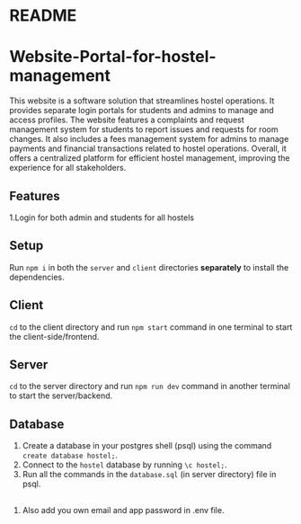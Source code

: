 # README

# Website-Portal-for-hostel-management

This website is a software solution that streamlines hostel operations. It provides separate login portals for students and admins to manage and access profiles. The website features a complaints and request management system for students to report issues and requests for room changes. It also includes a fees management system for admins to manage payments and financial transactions related to hostel operations. Overall, it offers a centralized platform for efficient hostel management, improving the experience for all stakeholders.

## Features

1.Login for both admin and students for all hostels

## Setup

Run `npm i` in both the `server` and `client` directories **separately** to install the dependencies.

## Client

`cd` to the client directory and run `npm start` command in one terminal to start the client-side/frontend.

## Server

`cd` to the server directory and run `npm run dev` command in another terminal to start the server/backend.

## Database

1. Create a database in your postgres shell (psql) using the command `create database hostel;`.
2. Connect to the `hostel` database by running `\c hostel;`.
3. Run all the commands in the `database.sql` (in server directory) file in psql.

##

1. Also add you own email and app password in .env file.
